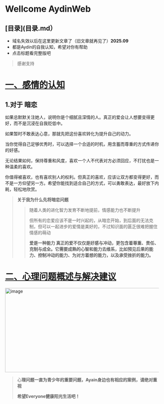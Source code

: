 # Wellcome AydinWeb

## [目录](目录.md）

* 域名失效以后在这里更新文章了（旧文章就再见了）**2025.09**
* 都是Aydin的自我认知，希望对你有帮助
* 点击标题看完整版吧
>感谢支持
# [一、感情的认知](01.md)


## **1.对于 暗恋**
  
如果总默默关注她人，说明你是个细腻且深情的人。​​真正的爱会让人想要变得更好，而不是沉浸在自我贬低中​​。

如果暂时不敢表达心意，那就先把这份喜欢转化为​​提升自己的动力​​。

当你觉得自己足够优秀时，可以选择一个合适的时机，用​​含蓄而尊重的方式​​传递你的好感。

无论结果如何，​​保持尊重和风度​​，喜欢一个人不代表对方必须回应，不打扰也是一种温柔的喜欢。

你值得被喜欢，也有喜欢别人的权利。但真正的喜欢，应该让双方都变得更好，而不是一方仰望另一方。希望你能找到适合自己的方式，可以勇敢表达，最好放下内耗，轻松地欣赏。




>**关于我为什么先将暗恋问题**
>>随着人类的进化智力发育不断地提前，情感能力也不断提升
>>
>>但所有的恋爱应该不是一时兴起的，从暗恋开始，到后面的无法克制，但可以一起进步的爱情是美好的，不过知识面的匮乏很难把握住情感的萌动
>>
>>**爱是一种能力
真正的爱不仅仅是好感与冲动，更包含着​​尊重、责任、克制与成全​​
。它需要成熟的心智和能力去维系，比如​​预见后果的能力、控制冲动的能力、为对方着想的能力，以及承受挫折的能力​​
。**


# [二、心理问题概述与解决建议](心理问题.md)
<img width="894" height="276" alt="image" src="https://github.com/user-attachments/assets/bd7981ca-4357-4200-9ddf-fafbe9c919c8" />

>心**理问题一直为青少年的重要问题，Ayain身边也有相应的案例，请绝对重视**
>
>**希望Everyone健康阳光生活吧！**
